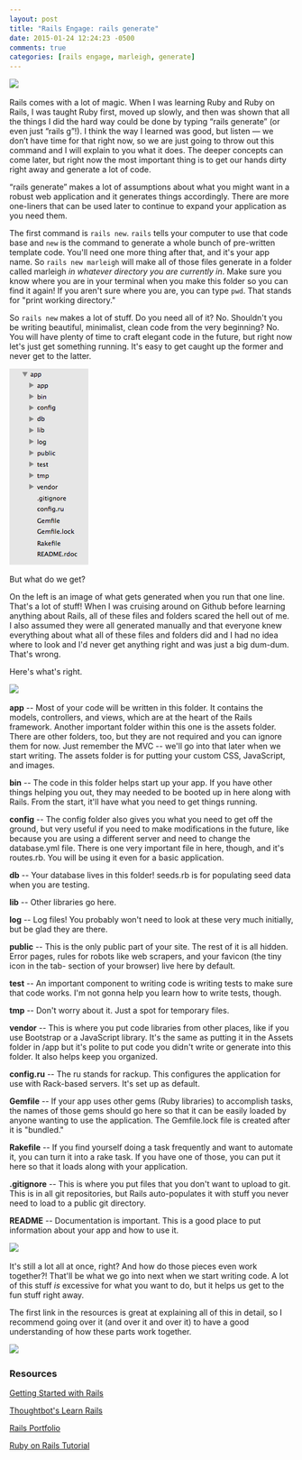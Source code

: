 ```yaml
---
layout: post
title: "Rails Engage: rails generate"
date: 2015-01-24 12:24:23 -0500
comments: true
categories: [rails engage, marleigh, generate]
---
```


![](http://31.media.tumblr.com/d619155808e29c0d5005f4f663d11114/tumblr_mjfgq0AcrB1qd5tdto1_250.gif)

Rails comes with a lot of magic. When I was learning Ruby and Ruby on Rails, I was taught Ruby first, moved up slowly, and then was shown that all the things I did the hard way could be done by typing “rails generate” (or even just “rails g”!). I think the way I learned was good, but listen — we don’t have time for that right now, so we are just going to throw out this command and I will explain to you what it does. The deeper concepts can come later, but right now the most important thing is to get our hands dirty right away and generate a lot of code.

“rails generate” makes a lot of assumptions about what you might want in a robust web application and it generates things accordingly. There are more one-liners that can be used later to continue to expand your application as you need them.

The first command is `rails new`. `rails` tells your computer to use that code base and `new` is the command to generate a whole bunch of pre-written template code. You'll need one more thing after that, and it's your app name. So `rails new marleigh` will make all of those files generate in a folder called marleigh *in whatever directory you are currently in*. Make sure you know where you are in your terminal when you make this folder so you can find it again! If you aren't sure where you are, you can type `pwd`. That stands for "print working directory."

So `rails new` makes a lot of stuff. Do you need all of it? No. Shouldn't you be writing beautiful, minimalist, clean code from the very beginning? No. You will have plenty of time to craft elegant code in the future, but right now let's just get something running. It's easy to get caught up the former and never get to the latter.

![](/images/base_rails.png)

But what do we get? 

On the left is an image of what gets generated when you run that one line. That's a lot of stuff! When I was cruising around on Github before learning anything about Rails, all of these files and folders scared the hell out of me. I also assumed they were all generated manually and that everyone knew everything about what all of these files and folders did and I had no idea where to look and I'd never get anything right and was just a big dum-dum. That's wrong. 

Here's what's right.

![](http://33.media.tumblr.com/4256f4276b3aa11c3caf98a574a58296/tumblr_mjfgq0AcrB1qd5tdto5_250.gif)

**app** -- Most of your code will be written in this folder. It contains the models, controllers, and views, which are at the heart of the Rails framework. Another important folder within this one is the assets folder. There are other folders, too, but they are not required and you can ignore them for now. Just remember the MVC -- we'll go into that later when we start writing. The assets folder is for putting your custom CSS, JavaScript, and images.

**bin** -- The code in this folder helps start up your app. If you have other things helping you out, they may needed to be booted up in here along with Rails. From the start, it'll have what you need to get things running.

**config** -- The config folder also gives you what you need to get off the ground, but very useful if you need to make modifications in the future, like because you are using a different server and need to change the database.yml file. There is one very important file in here, though, and it's routes.rb. You will be using it even for a basic application.

**db** -- Your database lives in this folder! seeds.rb is for populating seed data when you are testing.

**lib** -- Other libraries go here.

**log** -- Log files! You probably won't need to look at these very much initially, but be glad they are there.

**public** -- This is the only public part of your site. The rest of it is all hidden. Error pages, rules for robots like web scrapers, and your favicon (the tiny icon in the tab- section of your browser) live here by default. 

**test** -- An important component to writing code is writing tests to make sure that code works. I'm not gonna help you learn how to write tests, though.

**tmp** -- Don't worry about it. Just a spot for temporary files.

**vendor** -- This is where you put code libraries from other places, like if you use Bootstrap or a JavaScript library. It's the same as putting it in the Assets folder in /app but it's polite to put code you didn't write or generate into this folder. It also helps keep you organized.

**config.ru** -- The ru stands for rackup. This configures the application for use with Rack-based servers. It's set up as default.

**Gemfile** -- If your app uses other gems (Ruby libraries) to accomplish tasks, the names of those gems should go here so that it can be easily loaded by anyone wanting to use the application. The Gemfile.lock file is created after it is "bundled."

**Rakefile** -- If you find yourself doing a task frequently and want to automate it, you can turn it into a rake task. If you have one of those, you can put it here so that it loads along with your application. 

**.gitignore** -- This is where you put files that you don't want to upload to git. This is in all git repositories, but Rails auto-populates it with stuff you never need to load to a public git directory.

**README** -- Documentation is important. This is a good place to put information about your app and how to use it.

![](http://33.media.tumblr.com/7a224527d4b66b9987bb912262058de1/tumblr_mjfgq0AcrB1qd5tdto4_250.gif)

It's still a lot all at once, right? And how do those pieces even work together?! That'll be what we go into next when we start writing code. A lot of this stuff *is* excessive for what you want to do, but it helps us get to the fun stuff right away. 

The first link in the resources is great at explaining all of this in detail, so I recommend going over it (and over it and over it) to have a good understanding of how these parts work together.

![](http://38.media.tumblr.com/8892c95636fd67bb843da6aa79c1ded4/tumblr_mjfgq0AcrB1qd5tdto2_250.gif)

### Resources

[Getting Started with Rails](http://guides.rubyonrails.org/getting_started.html)

[Thoughtbot's Learn Rails](https://upcase.com/trails)

[Rails Portfolio](https://github.com/petrjasek/rails-portfolio)

[Ruby on Rails Tutorial](http://rails-3-2.railstutorial.org/book)